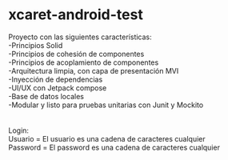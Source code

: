 # xcaret-android-test

Proyecto con las siguientes características:<br />
    -Principios Solid <br />
    -Principios de cohesión de componentes<br />
    -Principios de acoplamiento de componentes<br />
    -Arquitectura limpia, con capa de presentación MVI<br />
    -Inyección de dependencias<br />
    -UI/UX con Jetpack compose<br />
    -Base de datos locales<br />
    -Modular y listo para pruebas unitarias con Junit y Mockito<br />
<br /><br />
Login:<br />
    Usuario = El usuario es una cadena de caracteres cualquier <br />
    Password = El password es una cadena de caracteres cualquier <br />
